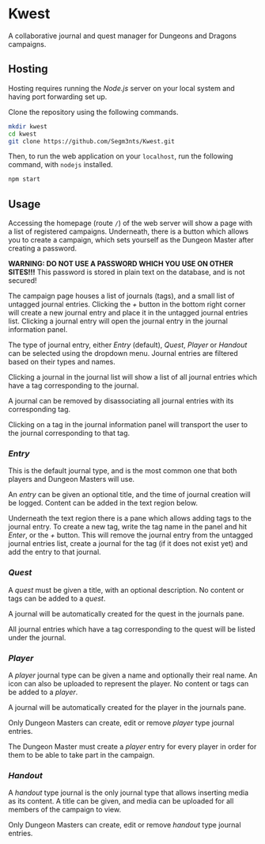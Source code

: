 # Kwest

A collaborative journal and quest manager for Dungeons and Dragons campaigns.

## Hosting

Hosting requires running the *Node.js* server on your local system and having port forwarding set up.

Clone the repository using the following commands.

```bash
mkdir kwest
cd kwest
git clone https://github.com/Segm3nts/Kwest.git
```

Then, to run the web application on your `localhost`, run the following command, with `nodejs` installed.

```bash
npm start
```

## Usage

Accessing the homepage (route `/`) of the web server will show a page with a list of registered campaigns. Underneath, there is a button which allows you to create a campaign, which sets yourself as the Dungeon Master after creating a password.

**WARNING: DO NOT USE A PASSWORD WHICH YOU USE ON OTHER SITES!!!** This password is stored in plain text on the database, and is not secured!

The campaign page houses a list of journals (tags), and a small list of untagged journal entries. Clicking the *+* button in the bottom right corner will create a new journal entry and place it in the untagged journal entries list. Clicking a journal entry will open the journal entry in the journal information panel.

The type of journal entry, either *Entry* (default), *Quest*, *Player* or *Handout* can be selected using the dropdown menu. Journal entries are filtered based on their types and names.

Clicking a journal in the journal list will show a list of all journal entries which have a tag corresponding to the journal.

A journal can be removed by disassociating all journal entries with its corresponding tag.

Clicking on a tag in the journal information panel will transport the user to the journal corresponding to that tag.

### *Entry*

This is the default journal type, and is the most common one that both players and Dungeon Masters will use.

An *entry* can be given an optional title, and the time of journal creation will be logged. Content can be added in the text region below.

Underneath the text region there is a pane which allows adding tags to the journal entry. To create a new tag, write the tag name in the panel and hit *Enter*, or the *+* button. This will remove the journal entry from the untagged journal entries list, create a journal for the tag (if it does not exist yet) and add the entry to that journal.

### *Quest*

A *quest* must be given a title, with an optional description. No content or tags can be added to a *quest*.

A journal will be automatically created for the quest in the journals pane.

All journal entries which have a tag corresponding to the quest will be listed under the journal.

### *Player*

A *player* journal type can be given a name and optionally their real name. An icon can also be uploaded to represent the player. No content or tags can be added to a *player*.

A journal will be automatically created for the player in the journals pane.

Only Dungeon Masters can create, edit or remove *player* type journal entries.

The Dungeon Master must create a *player* entry for every player in order for them to be able to take part in the campaign.

### *Handout*

A *handout* type journal is the only journal type that allows inserting media as its content. A title can be given, and media can be uploaded for all members of the campaign to view.

Only Dungeon Masters can create, edit or remove *handout* type journal entries.

